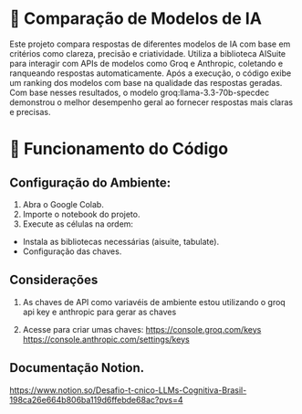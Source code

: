 # 🧠 Comparação de Modelos de IA
Este projeto compara respostas de diferentes modelos de IA com base em critérios como clareza, precisão e criatividade. Utiliza a biblioteca AISuite para interagir com APIs de modelos como Groq e Anthropic, coletando e ranqueando respostas automaticamente. Após a execução, o código exibe um ranking dos modelos com base na qualidade das respostas geradas. Com base nesses resultados, o modelo groq:llama-3.3-70b-specdec demonstrou o melhor desempenho geral ao fornecer respostas mais claras e precisas.

# 🚀 Funcionamento do Código

## Configuração do Ambiente: 

1. Abra o Google Colab.
2. Importe o notebook do projeto.
3. Execute as células na ordem:
-  Instala as bibliotecas necessárias (aisuite, tabulate).
-  Configuração das chaves.

## Considerações 

1. As chaves de API como variavéis de ambiente estou utilizando o groq api key e anthropic para gerar as chaves
  
3. Acesse para criar umas chaves: 
https://console.groq.com/keys
https://console.anthropic.com/settings/keys

## Documentação Notion.

https://www.notion.so/Desafio-t-cnico-LLMs-Cognitiva-Brasil-198ca26e664b806ba119d6ffebde68ac?pvs=4


